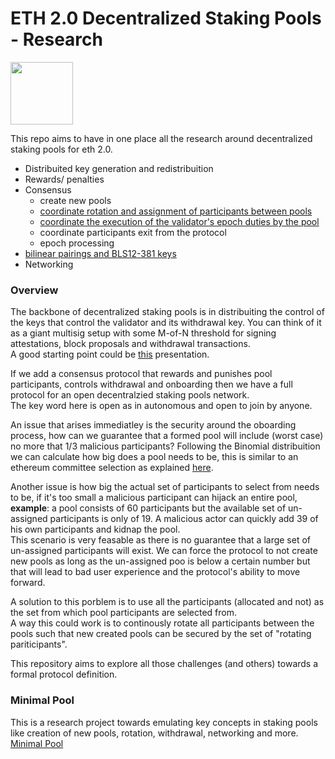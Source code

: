 # ETH 2.0 Decentralized Staking Pools - Research
[<img src="https://www.bloxstaking.com/wp-content/uploads/2020/04/Blox-Staking_logo_blue.png" width="100">](https://www.bloxstaking.com/)


This repo aims to have in one place all the research around decentralized staking pools for eth 2.0.

- Distribuited key generation and redistribuition
- Rewards/ penalties
- Consensus
	- create new pools
	- [coordinate rotation and assignment of participants between pools](https://github.com/bloxapp/eth2-staking-pools-research/blob/master/pool_rotation.md)
	- [coordinate the execution of the validator's epoch duties by the pool](https://github.com/bloxapp/eth2-staking-pools-research/blob/master/pool_duties.md)
	- coordinate participants exit from the protocol
	- epoch processing
- [bilinear pairings and BLS12-381 keys](https://github.com/bloxapp/eth2-staking-pools-research/blob/master/BLS_keys_and_pairings.pdf)
- Networking  

### Overview
The backbone of decentralized staking pools is in distribuiting the control of the keys that control the validator and its withdrawal key. You can think of it as a giant multisig setup with some M-of-N threshold for signing attestations, block proposals and withdrawal transactions.\
A good starting point could be [this](https://www.youtube.com/watch?v=Jtz9b7yWbLo) presentation.

If we add a consensus protocol that rewards and punishes pool participants, controls withdrawal and onboarding then we have a full protocol for an open decentralzied staking pools network.\
The key word here is open as in autonomous and open to join by anyone.

An issue that arises immediatley is the security around the oboarding process, how can we guarantee that a formed pool will include (worst case) no more that 1/3 malicious participants?
Following the Binomial distribuition we can calculate how big does a pool needs to be, this is similar to an ethereum committee selection as explained [here](https://notes.ethereum.org/@vbuterin/rkhCgQteN?type=view#Why-32-ETH-validator-sizes). 

Another issue is how big the actual set of participants to select from needs to be, if it's too small a malicious participant can hijack an entire pool, **example**: a pool consists of 60 participants but the available set of un-assigned participants is only of 19. A malicious actor can quickly add 39 of his own participants and kidnap the pool. \
This scenario is very feasable as there is no guarantee that a large set of un-assigned participants will exist. We can force the protocol to not create new pools as long as the un-assigned poo is below a certain number but that will lead to bad user experience and the protocol's ability to move forward.

A solution to this porblem is to use all the participants (allocated and not) as the set from which pool participants are selected from.  
A way this could work is to continously rotate all participants between the pools such that new created pools can be secured by the set of "rotating pariticipants".

This repository aims to explore all those challenges (and others) towards a formal protocol definition.

### Minimal Pool
This is a research project towards emulating key concepts in staking pools like creation of new pools, rotation, withdrawal, networking and more.\
[Minimal Pool](https://github.com/bloxapp/eth2-staking-pools-research/tree/master/minimal_pool)